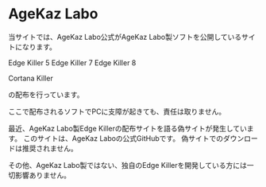 # AgeKaz Labo

当サイトでは、AgeKaz Labo公式がAgeKaz Labo製ソフトを公開しているサイトになります。

Edge Killer 5
Edge Killer 7
Edge Killer 8

Cortana Killer

の配布を行っています。

ここで配布されるソフトでPCに支障が起きても、責任は取りません。





最近、AgeKaz Labo製Edge Killerの配布サイトを語る偽サイトが発生しています。
このサイトは、AgeKaz Laboの公式GitHubです。
偽サイトでのダウンロードは推奨されません。

その他、AgeKaz Labo製ではない、独自のEdge Killerを開発している方には一切影響ありません。

